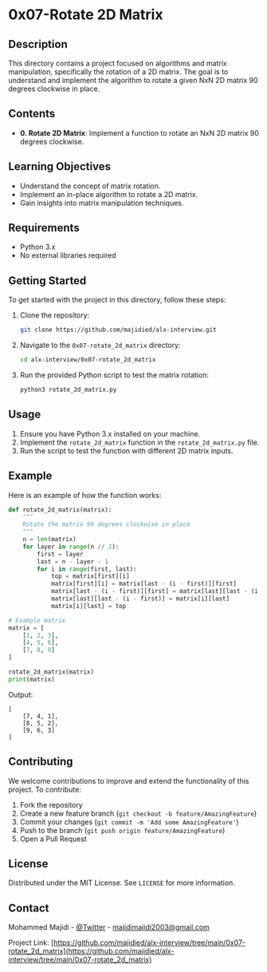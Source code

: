 # 0x07-Rotate 2D Matrix

## Description

This directory contains a project focused on algorithms and matrix manipulation, specifically the rotation of a 2D matrix. The goal is to understand and implement the algorithm to rotate a given NxN 2D matrix 90 degrees clockwise in place.

## Contents

- **0. Rotate 2D Matrix**: Implement a function to rotate an NxN 2D matrix 90 degrees clockwise.

## Learning Objectives

- Understand the concept of matrix rotation.
- Implement an in-place algorithm to rotate a 2D matrix.
- Gain insights into matrix manipulation techniques.

## Requirements

- Python 3.x
- No external libraries required

## Getting Started

To get started with the project in this directory, follow these steps:

1. Clone the repository:

   ```sh
   git clone https://github.com/majidied/alx-interview.git
   ```

2. Navigate to the `0x07-rotate_2d_matrix` directory:

   ```sh
   cd alx-interview/0x07-rotate_2d_matrix
   ```

3. Run the provided Python script to test the matrix rotation:

   ```sh
   python3 rotate_2d_matrix.py
   ```

## Usage

1. Ensure you have Python 3.x installed on your machine.
2. Implement the `rotate_2d_matrix` function in the `rotate_2d_matrix.py` file.
3. Run the script to test the function with different 2D matrix inputs.

## Example

Here is an example of how the function works:

```python
def rotate_2d_matrix(matrix):
    """
    Rotate the matrix 90 degrees clockwise in place
    """
    n = len(matrix)
    for layer in range(n // 2):
        first = layer
        last = n - layer - 1
        for i in range(first, last):
            top = matrix[first][i]
            matrix[first][i] = matrix[last - (i - first)][first]
            matrix[last - (i - first)][first] = matrix[last][last - (i - first)]
            matrix[last][last - (i - first)] = matrix[i][last]
            matrix[i][last] = top

# Example matrix
matrix = [
    [1, 2, 3],
    [4, 5, 6],
    [7, 8, 9]
]

rotate_2d_matrix(matrix)
print(matrix)
```

Output:

```
[
    [7, 4, 1],
    [8, 5, 2],
    [9, 6, 3]
]
```

## Contributing

We welcome contributions to improve and extend the functionality of this project. To contribute:

1. Fork the repository
2. Create a new feature branch (`git checkout -b feature/AmazingFeature`)
3. Commit your changes (`git commit -m 'Add some AmazingFeature'`)
4. Push to the branch (`git push origin feature/AmazingFeature`)
5. Open a Pull Request

## License

Distributed under the MIT License. See `LICENSE` for more information.

## Contact

Mohammed Majidi - [@Twitter](https://twitter.com/majidied) - <majidimajidi2003@gmail.com>

Project Link: [https://github.com/majidied/alx-interview/tree/main/0x07-rotate_2d_matrix](https://github.com/majidied/alx-interview/tree/main/0x07-rotate_2d_matrix)
